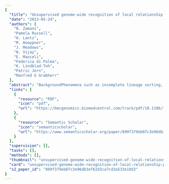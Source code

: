 ```yaml
---
{
  "title": "Unsupervised genome-wide recognition of local relationship patterns",
  "date": "2013-05-24",
  "authors": [
    "N. Zamani",
    "Pamela Russell",
    "H. Lantz",
    "M. Hoeppner",
    "J. Meadows",
    "N. Vijay",
    "E. Mauceli",
    "Federica di Palma",
    "K. Lindblad-Toh",
    "Patric Jern",
    "Manfred G Grabherr"
  ],
  "abstract": "BackgroundPhenomena such as incomplete lineage sorting, horizontal gene transfer, gene duplication and subsequent sub- and neo-functionalisation can result in distinct local phylogenetic relationships that are discordant with species phylogeny. In order to assess the possible biological roles for these subdivisions, they must first be identified and characterised, preferably on a large scale and in an automated fashion.ResultsWe developed Saguaro, a combination of a Hidden Markov Model (HMM) and a Self Organising Map (SOM), to characterise local phylogenetic relationships among aligned sequences using cacti, matrices of pair-wise distance measures. While the HMM determines the genomic boundaries from aligned sequences, the SOM hypothesises new cacti in an unsupervised and iterative fashion based on the regions that were modelled least well by existing cacti. After testing the software on simulated data, we demonstrate the utility of Saguaro by testing two different data sets: (i) 181 Dengue virus strains, and (ii) 5 primate genomes. Saguaro identifies regions under lineage-specific constraint for the first set, and genomic segments that we attribute to incomplete lineage sorting in the second dataset. Intriguingly for the primate data, Saguaro also classified an additional ~3% of the genome as most incompatible with the expected species phylogeny. A substantial fraction of these regions was found to overlap genes associated with both the innate and adaptive immune systems.ConclusionsSaguaro detects distinct cacti describing local phylogenetic relationships without requiring any a priori hypotheses. We have successfully demonstrated Saguaro’s utility with two contrasting data sets, one containing many members with short sequences (Dengue viral strains: n = 181, genome size = 10,700 nt), and the other with few members but complex genomes (related primate species: n = 5, genome size = 3 Gb), suggesting that the software is applicable to a wide variety of experimental populations. Saguaro is written in C++, runs on the Linux operating system, and can be downloaded from http://saguarogw.sourceforge.net/.",
  "links": [
    {
      "resource": "PDF",
      "icon": "pdf",
      "url": "https://bmcgenomics.biomedcentral.com/track/pdf/10.1186/1471-2164-14-347"
    },
    {
      "resource": "Semantic Scholar",
      "icon": "semanticscholar",
      "url": "https://www.semanticscholar.org/paper/899f379eb07c3e96db3ef62d3ca7cd3a533e10d3"
    }
  ],
  "supervision": [],
  "tasks": [],
  "methods": [],
  "thumbnail": "unsupervised-genome-wide-recognition-of-local-relationship-patterns-thumb.jpg",
  "card": "unsupervised-genome-wide-recognition-of-local-relationship-patterns-card.jpg",
  "s2_paper_id": "899f379eb07c3e96db3ef62d3ca7cd3a533e10d3"
}
---
```


